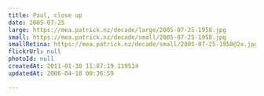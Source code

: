 ```yaml
---
title: Paul, close up
date: 2005-07-25
large: https://mea.patrick.nz/decade/large/2005-07-25-1958.jpg
small: https://mea.patrick.nz/decade/small/2005-07-25-1958.jpg
smallRetina: https://mea.patrick.nz/decade/small/2005-07-25-1958@2x.jpg
flickrUrl: null
photoId: null
createdAt: 2011-01-30 11:07:19.119514
updatedAt: 2006-04-18 00:36:59

---
```



